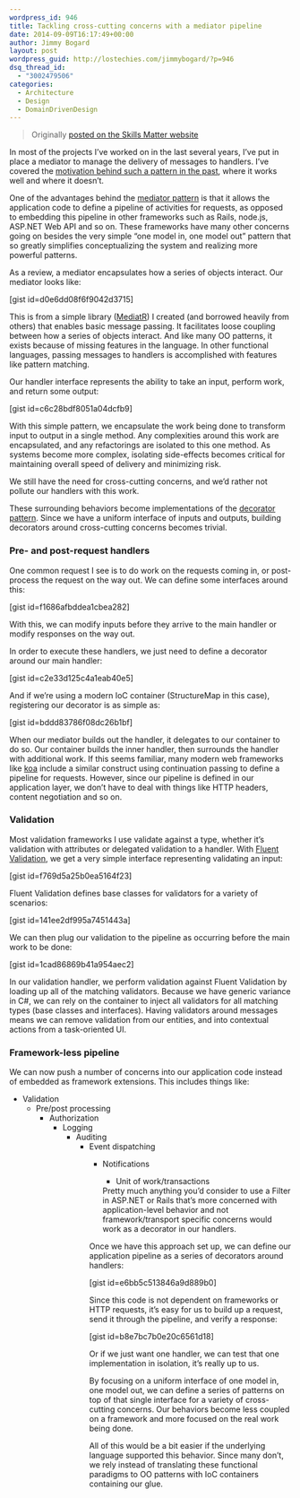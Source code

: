 ```yaml
---
wordpress_id: 946
title: Tackling cross-cutting concerns with a mediator pipeline
date: 2014-09-09T16:17:49+00:00
author: Jimmy Bogard
layout: post
wordpress_guid: http://lostechies.com/jimmybogard/?p=946
dsq_thread_id:
  - "3002479506"
categories:
  - Architecture
  - Design
  - DomainDrivenDesign
---
```

> Originally [posted on the Skills Matter website](http://blog.skillsmatter.com/2014/08/29/one-model-in-one-model-out/)

In most of the projects I’ve worked on in the last several years, I’ve put in place a mediator to manage the delivery of messages to handlers. I’ve covered the [motivation behind such a pattern in the past](http://lostechies.com/jimmybogard/2013/12/19/put-your-controllers-on-a-diet-posts-and-commands/), where it works well and where it doesn’t.

One of the advantages behind the [mediator pattern](http://en.wikipedia.org/wiki/Mediator_pattern) is that it allows the application code to define a pipeline of activities for requests, as opposed to embedding this pipeline in other frameworks such as Rails, node.js, ASP.NET Web API and so on. These frameworks have many other concerns going on besides the very simple “one model in, one model out” pattern that so greatly simplifies conceptualizing the system and realizing more powerful patterns.

As a review, a mediator encapsulates how a series of objects interact. Our mediator looks like:

[gist id=d0e6dd08f6f9042d3715]

This is from a simple library ([MediatR](https://github.com/jbogard/MediatR)) I created (and borrowed heavily from others) that enables basic message passing. It facilitates loose coupling between how a series of objects interact. And like many OO patterns, it exists because of missing features in the language. In other functional languages, passing messages to handlers is accomplished with features like pattern matching.

Our handler interface represents the ability to take an input, perform work, and return some output:

[gist id=c6c28bdf8051a04dcfb9]

With this simple pattern, we encapsulate the work being done to transform input to output in a single method. Any complexities around this work are encapsulated, and any refactorings are isolated to this one method. As systems become more complex, isolating side-effects becomes critical for maintaining overall speed of delivery and minimizing risk.

We still have the need for cross-cutting concerns, and we’d rather not pollute our handlers with this work.

These surrounding behaviors become implementations of the [decorator pattern](http://en.wikipedia.org/wiki/Decorator_pattern). Since we have a uniform interface of inputs and outputs, building decorators around cross-cutting concerns becomes trivial.

### Pre- and post-request handlers

One common request I see is to do work on the requests coming in, or post-process the request on the way out. We can define some interfaces around this:

[gist id=f1686afbddea1cbea282]

With this, we can modify inputs before they arrive to the main handler or modify responses on the way out.

In order to execute these handlers, we just need to define a decorator around our main handler:

[gist id=c2e33d125c4a1eab40e5]

And if we’re using a modern IoC container (StructureMap in this case), registering our decorator is as simple as:

[gist id=bddd83786f08dc26b1bf]

When our mediator builds out the handler, it delegates to our container to do so. Our container builds the inner handler, then surrounds the handler with additional work. If this seems familiar, many modern web frameworks like [koa](http://koajs.com/) include a similar construct using continuation passing to define a pipeline for requests. However, since our pipeline is defined in our application layer, we don’t have to deal with things like HTTP headers, content negotiation and so on.

### Validation

Most validation frameworks I use validate against a type, whether it’s validation with attributes or delegated validation to a handler. With [Fluent Validation](https://fluentvalidation.codeplex.com/), we get a very simple interface representing validating an input:

[gist id=f769d5a25b0ea5164f23]

Fluent Validation defines base classes for validators for a variety of scenarios:

[gist id=141ee2df995a7451443a]

We can then plug our validation to the pipeline as occurring before the main work to be done:

[gist id=1cad86869b41a954aec2]

In our validation handler, we perform validation against Fluent Validation by loading up all of the matching validators. Because we have generic variance in C#, we can rely on the container to inject all validators for all matching types (base classes and interfaces). Having validators around messages means we can remove validation from our entities, and into contextual actions from a task-oriented UI.

### Framework-less pipeline

We can now push a number of concerns into our application code instead of embedded as framework extensions. This includes things like:

  * Validation 
      * Pre/post processing 
          * Authorization 
              * Logging 
                  * Auditing 
                      * Event dispatching 
                          * Notifications 
                              * Unit of work/transactions</ul> 
                            Pretty much anything you’d consider to use a Filter in ASP.NET or Rails that’s more concerned with application-level behavior and not framework/transport specific concerns would work as a decorator in our handlers.
                            
                            Once we have this approach set up, we can define our application pipeline as a series of decorators around handlers:
                            
                            [gist id=e6bb5c513846a9d889b0]
                            
                            Since this code is not dependent on frameworks or HTTP requests, it’s easy for us to build up a request, send it through the pipeline, and verify a response:
                            
                            [gist id=b8e7bc7b0e20c6561d18]
                            
                            Or if we just want one handler, we can test that one implementation in isolation, it’s really up to us.
                            
                            By focusing on a uniform interface of one model in, one model out, we can define a series of patterns on top of that single interface for a variety of cross-cutting concerns. Our behaviors become less coupled on a framework and more focused on the real work being done.
                            
                            All of this would be a bit easier if the underlying language supported this behavior. Since many don’t, we rely instead of translating these functional paradigms to OO patterns with IoC containers containing our glue.
